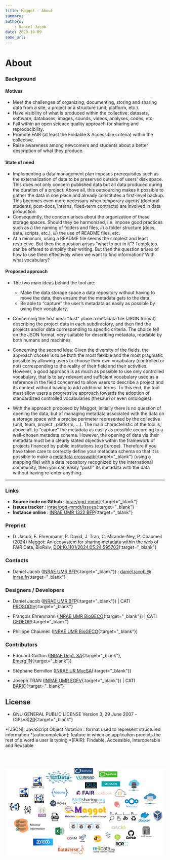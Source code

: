 ```yaml
---
title: Maggot - About
summary: 
authors:
    - Daniel Jacob
date: 2023-10-09
some_url:
---
```


# About

<style>.md-typeset h1 {display: none;} .md-nav__item {font-size: medium}</style>

### Background

#### Motives

* Meet the challenges of organizing, documenting, storing and sharing data from a site, a project or a structure (unit, platform, etc.).
* Have visibility of what is produced within the collective: datasets, software, databases, images, sounds, videos, analyses, codes, etc.
* Fall within an open science quality approach for sharing and reproducibility.
* Promote FAIR (at least the Findable & Accessible criteria) within the collective.
* Raise awareness among newcomers and students about a better description of what they produce.

#### State of need

* Implementing a data management plan imposes prerequisites such as the externalization of data to be preserved outside of users' disk space. This does not only concern published data but all data produced during the duration of a project. Above all, this outsourcing makes it possible to gather the data in one place and already constitutes a first-level backup. This becomes even more necessary when temporary agents (doctoral students, post-docs, interns, fixed-term contracts) are involved in data production.
* Consequently, the concern arises about the organization of these storage spaces. Should they be harmonized, i.e. impose good practices such as _i_) the naming of folders and files, _ii_) a folder structure (docs, data, scripts, etc.), _iii_) the use of README files, etc.
* At a minimum, using a README file seems the simplest and least restrictive. But then the question arises “what to put in it”? Templates can be offered to simplify their writing. But then the question arises of how to use them effectively when we want to find information? With what vocabulary?

#### Proposed approach

* The two main ideas behind the tool are:
     * Make the data storage space a data repository without having to move the data, then ensure that the metadata gets to the data.
     * Be able to “capture” the user’s metadata as easily as possible by using their vocabulary.
* Concerning the first idea: "Just" place a metadata file (JSON format) describing the project data in each subdirectory, and then find the projects and/or data corresponding to specific criteria. The choice fell on the JSON format, very suitable for describing metadata, readable by both humans and machines.
* Concerning the second idea: Given the diversity of the fields, the approach chosen is to be both the most flexible and the most pragmatic possible by allowing users to choose their own vocabulary (controlled or not) corresponding to the reality of their field and their activities. However, a good approach is as much as possible to use only controlled vocabulary, that is to say relevant and sufficient vocabulary used as a reference in the field concerned to allow users to describe a project and its context without having to add additional terms. To this end, the tool must allow users a progressive approach towards the adoption of standardized controlled vocabularies (thesauri or even ontologies).

* With the approach proposed by Maggot, initially there is no question of opening the data, but of managing metadata associated with the data on a storage space with a precise perimeter represented by the collective (unit, team, project , platform, …). The main characteristic of the tool is, above all, to “capture” the metadata as easily as possible according to a well-chosen metadata schema. However, the opening of data via their metadata must be a clearly stated objective within the framework of projects financed by public institutions (e.g Europe). Therefore if you have taken care to correctly define your metadata schema so that it is possible to make a [metadata crosswalk](../chats/chat4){:target="_blank"} (using a mapping file) with a data repository recognized by the international community, then you can easily "push" its metadata with the data without having re-enter anything.

---

### Links

* **Source code on Github** : [inrae/pgd-mmdt][10]{:target="_blank"}
* **Issues tracker** : [inrae/pgd-mmdt/issues][16]{:target="_blank"}
* **Instance online** : [INRAE UMR 1322 BFP][11]{:target="_blank"}

### Preprint

* D. Jacob, F. Ehrenmann, R. David, J. Tran, C. Mirande-Ney, P. Chaumeil (2024) Maggot: An ecosystem for sharing metadata within the web of FAIR Data, BioRxiv, [DOI:10.1101/2024.05.24.595703](https://www.biorxiv.org/content/10.1101/2024.05.24.595703v1.full){:target="_blank"}


### Contacts

* Daniel Jacob ([INRAE UMR BFP][2]{:target="_blank"}) : [daniel.jacob @ inrae.fr][17]{:target="_blank"}

### Designers / Developers

* Daniel Jacob ([INRAE UMR BFP][2]{:target="_blank"}) | CATI [PROSODIe][4]{:target="_blank"}

* François Ehrenmann ([INRAE UMR BioGECO][1]{:target="_blank"}) | CATI [GEDEOP][5]{:target="_blank"}

* Philippe Chaumeil ([INRAE UMR BioGECO][1]{:target="_blank"})


### Contributors

* Edouard Guitton ([INRAE Dept. SA][6]{:target="_blank"}, [Emerg'IN][3]{:target="_blank"})

* Stéphane Bernillon ([INRAE UR MycSA][14]{:target="_blank"})

* Joseph TRAN ([INRAE UMR EGFV][12]{:target="_blank"}) | CATI [BARIC][13]{:target="_blank"}



## License

* GNU GENERAL PUBLIC LICENSE Version 3, 29 June 2007 - (GPLv3)[20]{:target="_blank"}


*[JSON]: JavaScript Object Notation : format used to represent structured information
*[autocompletion]: feature in which an application predicts the rest of a word a user is typing
*[FAIR]: Findable, Accessible, Interoperable and Reusable

[1]: https://www6.bordeaux-aquitaine.inrae.fr/biogeco_eng/
[2]: https://eng-bfp.bordeaux-aquitaine.hub.inrae.fr/
[3]: https://www.emergin.fr/emergin_eng/
[4]: https://prosodie.cati.inrae.fr/
[5]: https://gedeop.cati.inrae.fr/
[6]: https://www.inrae.fr/en/divisions/sa
[7]: https://nextcloud.inrae.fr/s/HxEWSybeBW8rzke
[8]: https://recherche.data.gouv.fr/en
[9]: https://nextcloud.inrae.fr/s/iLHQYoAZp2i6ij7

[10]: https://github.com/inrae/pgd-mmdt
[11]: https://pmb-bordeaux.fr/maggot/

[12]: https://eng-egfv.bordeaux-aquitaine.hub.inrae.fr/
[13]: https://www.cesgo.org/catibaric/
[14]: https://eng-mycsa.bordeaux-aquitaine.hub.inrae.fr/

<!-- https://www.google.com/search?q=metadata+crosswalk+definition&oq=metadata+crosswalk -->

[16]: https://github.com/inrae/pgd-mmdt/issues
[17]: https://orcid.org/0000-0002-6687-7169

[20]: https://www.gnu.org/licenses/gpl-3.0.html

<br><br>

<center>
<a href="../images/LogoCloud.png" data-lightbox="fig1"><img src="../images/LogoCloud.png" width="800px"></a>
</center>

<br><br>